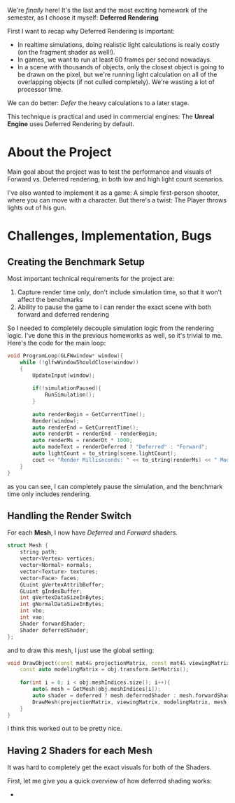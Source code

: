We're *finally* here! It's the last and the most exciting homework of the semester, as I choose it myself: **Deferred Rendering**

First I want to recap why Deferred Rendering is important: 

- In realtime simulations, doing realistic light calculations is really costly (on the fragment shader as well!).
- In games, we want to run at least 60 frames per second nowadays.
- In a scene with thousands of objects, only the closest object is going to be drawn on the pixel, but we're running light calculation on all of the overlapping objects (if not culled completely). We're wasting a lot of processor time.

We can do better: *Defer* the heavy calculations to a later stage.

This technique is practical and used in commercial engines: The **Unreal Engine** uses Deferred Rendering by default.

# About the Project

Main goal about the project was to test the performance and visuals of Forward vs. Deferred rendering, in both low and high light count scenarios.

I've also wanted to implement it as a game: A simple first-person shooter, where you can move with a character. But there's a twist: The Player throws lights out of his gun.

# Challenges, Implementation, Bugs

## Creating the Benchmark Setup

Most important technical requirements for the project are:

1. Capture render time only, don't include simulation time, so that it won't affect the benchmarks
2. Ability to pause the game to I can render the exact scene with both forward and deferred rendering

So I needed to completely decouple simulation logic from the rendering logic. I've done this in the previous homeworks as well, so it's trivial to me. Here's the code for the main loop:

```c++
void ProgramLoop(GLFWwindow* window){
    while (!glfwWindowShouldClose(window))
    {
        UpdateInput(window);
        
        if(!simulationPaused){
            RunSimulation();
        }
        
        auto renderBegin = GetCurrentTime();
        Render(window);
        auto renderEnd = GetCurrentTime();
        auto renderDt = renderEnd - renderBegin;
        auto renderMs = renderDt * 1000;
        auto modeText = renderDeferred ? "Deferred" : "Forward";
        auto lightCount = to_string(scene.lightCount);
        cout << "Render Milliseconds: " << to_string(renderMs) << " Mode: " << modeText << " LightCount: " << lightCount << endl;
    }
}
```

as you can see, I can completely pause the simulation, and the benchmark time only includes rendering.

## Handling the Render Switch

For each **Mesh**, I now have *Deferred* and *Forward* shaders.

```c++
struct Mesh {
    string path;
    vector<Vertex> vertices;
    vector<Normal> normals;
    vector<Texture> textures;
    vector<Face> faces;
    GLuint gVertexAttribBuffer;
    GLuint gIndexBuffer;
    int gVertexDataSizeInBytes;
    int gNormalDataSizeInBytes;
    int vbo;
    int vao;
    Shader forwardShader;
    Shader deferredShader;
};
```

and to draw this mesh, I just use the global setting:

```c++
void DrawObject(const mat4& projectionMatrix, const mat4& viewingMatrix, const Object& obj, bool deferred, int lightIndex) {
    const auto modelingMatrix = obj.transform.GetMatrix();
    
    for(int i = 0; i < obj.meshIndices.size(); i++){
        auto& mesh = GetMesh(obj.meshIndices[i]);
        auto shader = deferred ? mesh.deferredShader : mesh.forwardShader;
        DrawMesh(projectionMatrix, viewingMatrix, modelingMatrix, mesh, shader, lightIndex);
    }
}
```

I think this worked out to be pretty nice.

## Having 2 Shaders for each Mesh

It was hard to completely get the exact visuals for both of the Shaders. 

First, let me give you a quick overview of how deferred shading works:

- 